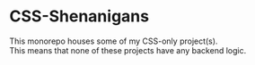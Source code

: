 # CSS-Shenanigans
This monorepo houses some of my CSS-only project(s).  
This means that none of these projects have any backend logic.
